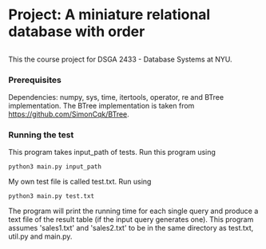 # Project: A miniature relational database with order

## 
This the course project for DSGA 2433 - Database Systems at NYU.

### Prerequisites

Dependencies: numpy, sys, time, itertools, operator, re and BTree implementation. The BTree implementation is taken from https://github.com/SimonCqk/BTree. 

### Running the test

This program takes input_path of tests.  Run this program using 
```
python3 main.py input_path

```
My own test file is called test.txt. Run using
```
python3 main.py test.txt

```

The program will print the running time for each single query and produce a text file of the result table (if the input query generates one).  This program assumes 'sales1.txt' and 'sales2.txt' to be in the same directory as test.txt, util.py and main.py. 


